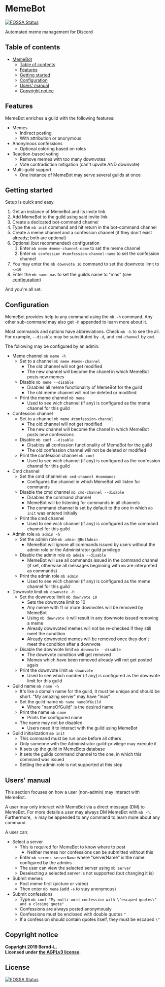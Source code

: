 # MemeBot
[![FOSSA Status](https://app.fossa.io/api/projects/git%2Bgithub.com%2FBernd-L%2Fmeme-bot.svg?type=shield)](https://app.fossa.io/projects/git%2Bgithub.com%2FBernd-L%2Fmeme-bot?ref=badge_shield)


Automated meme management for Discord

## Table of contents

- [MemeBot](#memebot)
  - [Table of contents](#table-of-contents)
  - [Features](#features)
  - [Getting started](#getting-started)
  - [Configuration](#configuration)
  - [Users' manual](#users-manual)
  - [Copyright notice](#copyright-notice)

## Features

MemeBot enriches a guild with the following features:

- Memes
  - Indirect posting
  - With attribution or anonymous
- Anonymous confessions
  - Optional coloring based on roles
- Reaction-based voting
  - Remove memes with too many downvotes
  - Vote contradiction mitigation (can't upvote AND downvote)
- Multi-guild support
  - One instance of MemeBot may serve several guilds at once

## Getting started

Setup is quick and easy.

1. Get an instance of MemeBot and its invite link
2. Add MemeBot to the guild using said invite link
3. Create a dedicated bot-command channel
4. Type the `mb init` command and hit return in the bot-command channel
5. Create a meme channel and a confession channel (if they don't exist already; both are optional)
6. Optional (but recommended) configuration
   1. Enter `mb meme #meme-channel-name` to set the meme channel
   2. Enter `mb confession #confession-channel-name` to set the confession channel
7. You may enter the `mb downvote 10` command to set the downvote limit to `<=10`
8. Enter the `mb name mas` to set the guilds name to "mas" (see [configuration](##Configuration))

And you're all set.

## Configuration

MemeBot provides help to any command using the `mb -h` command.
Any other sub-command may also get `-h` appended to learn more about it.

Most commands and options have abbreviations. Check `mb -h` to see the all.
For example, `--disable` may be substituted by `-d`, and `cmd-channel` by `cmd`.

The following may be configured by an admin:

- Meme channel `mb meme -h`
  - Set to a channel `mb meme #meme-channel`
    - The old channel will not get modified
    - The new channel will become the chanel in which MemeBot posts new memes
  - Disable `mb meme --disable`
    - Disables all meme functionality of MemeBot for the guild
    - The old meme channel will not be deleted or modified
  - Print the meme channel `mb meme`
    - Used to see wich channel (if any) is configured as the meme channel for this guild
- Confession channel
  - Set to a channel `mb meme #confession-channel`
    - The old channel will not get modified
    - The new channel will become the chanel in which MemeBot posts new confessions
  - Disable `mb conf --disable`
    - Disables all confession functionality of MemeBot for the guild
    - The old confession channel will not be deleted or modified
  - Print the confession channel `mb conf`
    - Used to see wich channel (if any) is configured as the confession channel for this guild
- Cmd channel
  - Set the cmd channel `mb cmd-channel #commands`
    - Configures the channel in which MemeBot will listen for commands
  - Disable the cmd channel `mb cmd-channel --disable`
    - Disables the command channel
    - MemeBot will be listening for commands in all channels
    - The command channel is set by default to the one in which `mb init` was entered initially
  - Print the cmd channel
    - Used to see wich channel (if any) is configured as the command channel for this guild
- Admin role `mb admin -h`
  - Set the admin role `mb admin @BotAdmin`
    - MemeBot will ignore all commands issued by users without the admin role or the Administrator guild privilege
  - Disable the admin role `mb admin --disable`
    - MemeBot will use all commands issued in the command channel (if set, otherwise all messages beginning with `mb` are interpreted as commands)
  - Print the admin role `mb admin`
    - Used to see wich channel (if any) is configured as the meme channel for this guild
- Downvote limit `mb downvote -h`
  - Set the downvote limit `mb downvote 10`
    - Sets the downvote limit to 10
    - Any meme with 11 or more downvotes will be removed by MemeBot
    - Using `mb downvote 0` will result in any downvote issued removing a meme
    - Already downvoted memes will not be re-checked if they still meet the condition
    - Already downvoted memes will be removed once they don't meet the condition after a downvote
  - Disable the downvote limit `mb downvote --disable`
    - The downvote condition will get removed
    - Memes which have been removed already will not get posted again
  - Print the downvote limit `mb downvote`
    - Used to see which number (if any) is configured as the downvote limit for this guild
- Guild name `mb name -h`
  - It's like a domain name for the guild, it must be unique and should be short. "My amazing server" may have "mas"
  - Set the guild name `mb name nameOfGuild`
    - Where "nameOfGuild" is the desired name
  - Print the name `mb name`
    - Prints the configured name
  - The name may not be disabled
    - Users need it to interact with the guild using MemeBot
- Guild initialization `mb init`
  - This command must be run once before all others
  - Only someone with the Administrator guild-privilege may execute it
  - It sets up the guild in MemeBots database
  - It sets the guilds command channel to the one, in which this command was issued
  - Setting the admin role is not supported at this step

## Users' manual

This section focuses on how a user (non-admin) may interact with MemeBot.

A user may only interact with MemeBot via a direct message (DM) to MemeBot.
For more details a user may always DM MemeBot with `mb -h`.
Furthermore, `-h` may be appended to any command to learn more about any command.

A user can:

- Select a server
  - This is required for MemeBot to know where to post
    - Neither memes nor confessions can be submitted without this
  - Enter `mb server serverName` where "serverName" is the name configured by the admins
  - The user can view the selected server using `mb server`
  - Deselecting a selected server is not supported (but changing it is)
- Submit memes
  - Post meme first (picture or video)
  - Then enter `mb meme` (add `-a` to stay anonymous)
- Submit confessions
  - Type `mb conf "My multi-word confession with \"escaped quotes\" and a closing quote"`
  - Confessions are always posted anonymously
  - Confessions must be enclosed with double quotes `"`
  - If a confession should contain quotes itself, they must be escaped `\"`

## Copyright notice

**Copyright 2019 Bernd-L.  
Licensed under [the AGPLv3 license](https://github.com/Bernd-L/meme-bot/blob/master/LICENSE.md).**


## License
[![FOSSA Status](https://app.fossa.io/api/projects/git%2Bgithub.com%2FBernd-L%2Fmeme-bot.svg?type=large)](https://app.fossa.io/projects/git%2Bgithub.com%2FBernd-L%2Fmeme-bot?ref=badge_large)